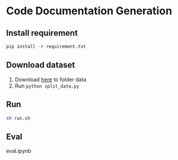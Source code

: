 # Code Documentation Generation

## Install requirement

```python
pip install -r requirement.txt
```

## Download dataset

1. Download [here](https://www.kaggle.com/datasets/ducanger/cmg-data) to folder data
2. Run `python split_data.py`

## Run

```bash
sh run.sh
```
## Eval
eval.ipynb
